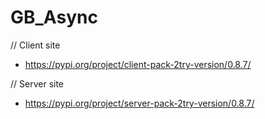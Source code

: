 # GB_Async

// Client site
* https://pypi.org/project/client-pack-2try-version/0.8.7/

// Server site
* https://pypi.org/project/server-pack-2try-version/0.8.7/